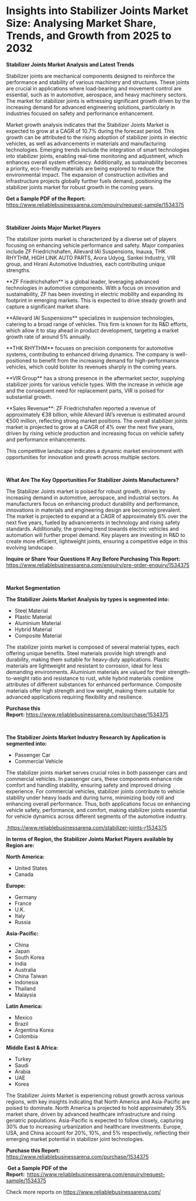 <p><h1>Insights into Stabilizer Joints Market Size: Analysing Market Share, Trends, and Growth from 2025 to 2032</h1></p><p><strong>Stabilizer Joints Market Analysis and Latest Trends</strong></p>
<p><p>Stabilizer joints are mechanical components designed to reinforce the performance and stability of various machinery and structures. These joints are crucial in applications where load-bearing and movement control are essential, such as in automotive, aerospace, and heavy machinery sectors. The market for stabilizer joints is witnessing significant growth driven by the increasing demand for advanced engineering solutions, particularly in industries focused on safety and performance enhancement.</p><p>Market growth analysis indicates that the Stabilizer Joints Market is expected to grow at a CAGR of 10.7% during the forecast period. This growth can be attributed to the rising adoption of stabilizer joints in electric vehicles, as well as advancements in materials and manufacturing technologies. Emerging trends include the integration of smart technologies into stabilizer joints, enabling real-time monitoring and adjustment, which enhances overall system efficiency. Additionally, as sustainability becomes a priority, eco-friendly materials are being explored to reduce the environmental impact. The expansion of construction activities and infrastructure projects globally further fuels demand, positioning the stabilizer joints market for robust growth in the coming years.</p></p>
<p><strong>Get a Sample PDF of the Report:&nbsp;</strong> <a href="https://www.reliablebusinessarena.com/enquiry/request-sample/1534375?utm_campaign=3289&utm_medium=2&utm_source=Github&utm_content=ia&utm_term=30032025&utm_id=stabilizer-joints">https://www.reliablebusinessarena.com/enquiry/request-sample/1534375</a></p>
<p>&nbsp;</p>
<p><strong>Stabilizer Joints Major Market Players</strong></p>
<p><p>The stabilizer joints market is characterized by a diverse set of players focusing on enhancing vehicle performance and safety. Major companies include ZF Friedrichshafen, Allevard IAI Suspensions, Inauxa, THK RHYTHM, HlGH LINK AUTO PARTS, Arora Udyog, Sankei Industry, VIR group, and Hirani Automotive Industries, each contributing unique strengths.</p><p>**ZF Friedrichshafen** is a global leader, leveraging advanced technologies in automotive components. With a focus on innovation and sustainability, ZF has been investing in electric mobility and expanding its footprint in emerging markets. This is expected to drive steady growth and capture a significant market share.</p><p>**Allevard IAI Suspensions** specializes in suspension technologies, catering to a broad range of vehicles. This firm is known for its R&D efforts, which allow it to stay ahead in product development, targeting a market growth rate of around 5% annually.</p><p>**THK RHYTHM** focuses on precision components for automotive systems, contributing to enhanced driving dynamics. The company is well-positioned to benefit from the increasing demand for high-performance vehicles, which could bolster its revenues sharply in the coming years.</p><p>**VIR Group** has a strong presence in the aftermarket sector, supplying stabilizer joints for various vehicle types. With the increase in vehicle age and the consequent need for replacement parts, VIR is poised for substantial growth.</p><p>**Sales Revenue**: ZF Friedrichshafen reported a revenue of approximately €38 billion, while Allevard IAI’s revenue is estimated around €500 million, reflecting strong market positions. The overall stabilizer joints market is projected to grow at a CAGR of 4% over the next five years, driven by rising vehicle production and increasing focus on vehicle safety and performance enhancements. </p><p>This competitive landscape indicates a dynamic market environment with opportunities for innovation and growth across multiple sectors.</p></p>
<p>&nbsp;</p>
<p><strong>What Are The Key Opportunities For Stabilizer Joints Manufacturers?</strong></p>
<p><p>The Stabilizer Joints market is poised for robust growth, driven by increasing demand in automotive, aerospace, and industrial sectors. As manufacturers focus on enhancing product durability and performance, innovations in materials and engineering design are becoming prevalent. The market is projected to expand at a CAGR of approximately 6% over the next five years, fueled by advancements in technology and rising safety standards. Additionally, the growing trend towards electric vehicles and automation will further propel demand. Key players are investing in R&D to create more efficient, lightweight joints, ensuring a competitive edge in this evolving landscape.</p></p>
<p><strong>Inquire or Share Your Questions If Any Before Purchasing This Report:</strong> <a href="https://www.reliablebusinessarena.com/enquiry/pre-order-enquiry/1534375?utm_campaign=3289&utm_medium=2&utm_source=Github&utm_content=ia&utm_term=30032025&utm_id=stabilizer-joints">https://www.reliablebusinessarena.com/enquiry/pre-order-enquiry/1534375</a></p>
<p>&nbsp;</p>
<p><strong>Market Segmentation</strong></p>
<p><strong>The Stabilizer Joints Market Analysis by types is segmented into:</strong></p>
<p><ul><li>Steel Material</li><li>Plastic Material</li><li>Aluminium Material</li><li>Hybrid Material</li><li>Composite Material</li></ul></p>
<p><p>The stabilizer joints market is composed of several material types, each offering unique benefits. Steel materials provide high strength and durability, making them suitable for heavy-duty applications. Plastic materials are lightweight and resistant to corrosion, ideal for less demanding environments. Aluminium materials are valued for their strength-to-weight ratio and resistance to rust, while hybrid materials combine attributes of different substances for enhanced performance. Composite materials offer high strength and low weight, making them suitable for advanced applications requiring flexibility and resilience.</p></p>
<p><strong>Purchase this Report:&nbsp;</strong><a href="https://www.reliablebusinessarena.com/purchase/1534375?utm_campaign=3289&utm_medium=2&utm_source=Github&utm_content=ia&utm_term=30032025&utm_id=stabilizer-joints">https://www.reliablebusinessarena.com/purchase/1534375</a></p>
<p>&nbsp;</p>
<p><strong>The Stabilizer Joints Market Industry Research by Application is segmented into:</strong></p>
<p><ul><li>Passenger Car</li><li>Commercial Vehicle</li></ul></p>
<p><p>The stabilizer joints market serves crucial roles in both passenger cars and commercial vehicles. In passenger cars, these components enhance ride comfort and handling stability, ensuring safety and improved driving experience. For commercial vehicles, stabilizer joints contribute to vehicle stability under heavy loads and during turns, minimizing body roll and enhancing overall performance. Thus, both applications focus on enhancing vehicle safety, performance, and comfort, making stabilizer joints essential for vehicle dynamics across different segments of the automotive industry.</p></p>
<p><a href="https://www.reliablebusinessarena.com/stabilizer-joints-r1534375?utm_campaign=3289&utm_medium=2&utm_source=Github&utm_content=ia&utm_term=30032025&utm_id=stabilizer-joints">&nbsp;https://www.reliablebusinessarena.com/stabilizer-joints-r1534375</a></p>
<p><strong>In terms of Region, the Stabilizer Joints Market Players available by Region are:</strong></p>
<p>
    <p> <strong> North America: </strong>
        <ul>
            <li>United States</li>
            <li>Canada</li>
        </ul>
        </p> 
    <p> <strong> Europe: </strong>
        <ul>
            <li>Germany</li>
            <li>France</li>
            <li>U.K.</li>
            <li>Italy</li>
            <li>Russia</li>
        </ul>
        </p> 
    <p> <strong> Asia-Pacific: </strong>
        <ul>
            <li>China</li>
            <li>Japan</li>
            <li>South Korea</li>
            <li>India</li>
            <li>Australia</li>
            <li>China Taiwan</li>
            <li>Indonesia</li>
            <li>Thailand</li>
            <li>Malaysia</li>
        </ul>
        </p> 
    <p> <strong> Latin America: </strong>
        <ul>
            <li>Mexico</li>
            <li>Brazil</li>
            <li>Argentina Korea</li>
            <li>Colombia</li>
        </ul>
        </p> 
    <p> <strong> Middle East & Africa: </strong>
        <ul>
            <li>Turkey</li>
            <li>Saudi</li>
            <li>Arabia</li>
            <li>UAE</li>
            <li>Korea</li>
        </ul>
    </p>
    </p>
<p><p>The Stabilizer Joints Market is experiencing robust growth across various regions, with key insights indicating that North America and Asia-Pacific are poised to dominate. North America is projected to hold approximately 35% market share, driven by advanced healthcare infrastructure and rising geriatric populations. Asia-Pacific is expected to follow closely, capturing 30% due to increasing urbanization and healthcare investments. Europe, USA, and China account for 20%, 10%, and 5% respectively, reflecting their emerging market potential in stabilizer joint technologies.</p></p>
<p><strong>Purchase this Report: </strong><a href="https://www.reliablebusinessarena.com/purchase/1534375?utm_campaign=3289&utm_medium=2&utm_source=Github&utm_content=ia&utm_term=30032025&utm_id=stabilizer-joints">https://www.reliablebusinessarena.com/purchase/1534375</a></p>
<p>&nbsp;<strong>Get a Sample PDF of the Report:&nbsp;&nbsp;</strong><a href="https://www.reliablebusinessarena.com/enquiry/request-sample/1534375?utm_campaign=3289&utm_medium=2&utm_source=Github&utm_content=ia&utm_term=30032025&utm_id=stabilizer-joints">https://www.reliablebusinessarena.com/enquiry/request-sample/1534375</a></p>
<p><strong></strong></p>
<p>Check more reports on <a href="https://www.reliablebusinessarena.com/?utm_campaign=3289&utm_medium=2&utm_source=Github&utm_content=ia&utm_term=30032025&utm_id=stabilizer-joints">https://www.reliablebusinessarena.com/</a></p>